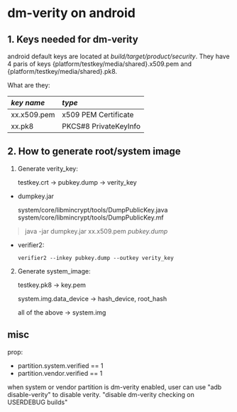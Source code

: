 # dm-verity on android

## 1. Keys needed for dm-verity
android default keys are located at _build/target/product/security_. They have 4 paris of keys 
{platform/testkey/media/shared}.x509.pem and {platform/testkey/media/shared}.pk8.  

What are they:  

| *key name* | *type* |
| :--------- | :------- |
| xx.x509.pem | x509 PEM Certificate |
| xx.pk8 | PKCS#8 PrivateKeyInfo |

## 2. How to generate root/system image
1. Generate verity\_key:  

    testkey.crt -> pubkey.dump -> verity_key

- dumpkey.jar

    system/core/libmincrypt/tools/DumpPublicKey.java  
    system/core/libmincrypt/tools/DumpPublicKey.mf  

> java -jar dumpkey.jar xx.x509.pem *pubkey.dump*

- verifier2:

    `verifier2 --inkey pubkey.dump --outkey verity_key`

2. Generate system\_image:  

    testkey.pk8 -> key.pem  

    system.img.data_device -> hash_device, root_hash  

    all of the above -> system.img

## misc

prop:

* partition.system.verified == 1
* partition.vendor.verified == 1

when system or vendor partition is dm-verity enabled, user can use "adb disable-verity" to disable verity.
"disable dm-verity checking on USERDEBUG builds"


